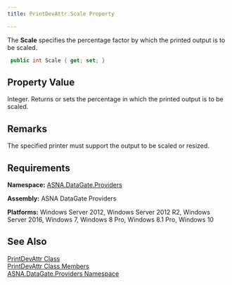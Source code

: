 ```yaml
---
title: PrintDevAttr.Scale Property

---
```


The **Scale** specifies the percentage factor by which the printed output is to be scaled.

```cs
 public int Scale { get; set; }
```


## Property Value

Integer. Returns or sets the percentage in which the printed output is to be scaled. 
## Remarks

The specified printer must support the output to be scaled or resized.
## Requirements

**Namespace:** [ ASNA.DataGate.Providers](datagate-providers-namespace.html) 

**Assembly:** ASNA DataGate Providers

**Platforms:** Windows Server 2012, Windows Server 2012 R2, Windows Server 2016, Windows 7, Windows 8 Pro, Windows 8.1 Pro, Windows 10
## See Also


[PrintDevAttr Class](print-dev-attr-class.html)
      <br />
[PrintDevAttr Class Members](print-dev-attr-members.html)
      <br />
[ASNA.DataGate.Providers Namespace](datagate-providers-namespace.html)


